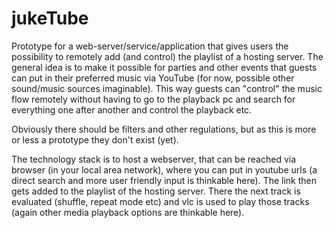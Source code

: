 # jukeTube

Prototype for a web-server/service/application that gives users the possibility to remotely add (and control) the playlist of a hosting server. The general idea is to make it possible for parties and other events that guests can put in their preferred music via YouTube (for now, possible other sound/music sources imaginable). This way guests can "control" the music flow remotely without having to go to the playback pc and search for everything one after another and control the playback etc.

Obviously there should be filters and other regulations, but as this is more or less a prototype they don't exist (yet).

The technology stack is to host a webserver, that can be reached via browser (in your local area network), where you can put in youtube urls (a direct search and more user friendly input is thinkable here). The link then gets added to the playlist of the hosting server. There the next track is evaluated (shuffle, repeat mode etc) and vlc is used to play those tracks (again other media playback options are thinkable here).
